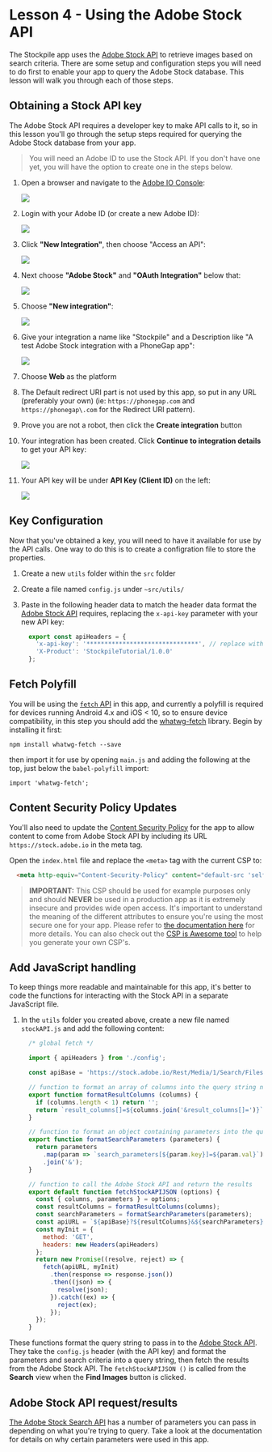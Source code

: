 # Lesson 4 - Using the Adobe Stock API

The Stockpile app uses the [Adobe Stock API](https://www.adobe.io/apis/creativecloud/stock.html) to retrieve images based on search criteria. There are some setup and configuration steps you will need to do first to enable your app to query the Adobe Stock database. This lesson will walk you through each of those steps.

## Obtaining a Stock API key

The Adobe Stock API requires a developer key to make API calls to it, so in this lesson you'll go through the setup steps required for querying the Adobe Stock database from your app.

> You will need an Adobe ID to use the Stock API. If you don't have one yet, you will have the option to create one in the steps below.

1. Open a browser and navigate to the [Adobe IO Console](https://console.adobe.io/integrations):

    ![](./images/stockapi/01-adobe-i0-console.png)

1. Login with your Adobe ID (or create a new Adobe ID):

    ![](./images/stockapi/02-new-integrations.png)

1. Click **"New Integration"**, then choose "Access an API":

    ![](./images/stockapi/03-access-an-api.png)

1. Next choose **"Adobe Stock"** and **"OAuth Integration"** below that:

    ![](./images/stockapi/04-adobe-stock-oauth.png)

1. Choose **"New integration"**:

    ![](./images/stockapi/05-create-new-integration.png)

1. Give your integration a name like "Stockpile" and a Description like "A test Adobe Stock integration with a PhoneGap app":

    ![](./images/stockapi/06-create-new-integration-pt2.png)

1. Choose **Web** as the platform

1. The Default redirect URI part is not used by this app, so put in any URL (preferably your own) (ie: `https://phonegap.com` and `https://phonegap\.com` for the Redirect URI pattern).

1. Prove you are not a robot, then click the **Create integration** button

1. Your integration has been created. Click **Continue to integration details** to get your API key:

    ![](./images/stockapi/07-integration-completed.png)

1. Your API key will be under **API Key (Client ID)** on the left:

    ![](./images/stockapi/08-api-key.png)

## Key Configuration

Now that you've obtained a key, you will need to have it available for use by the API calls. One way to do this is to create a configration file to store the properties.

1. Create a new `utils` folder within the `src` folder
1. Create a file named `config.js` under `~src/utils/`
1. Paste in the following header data to match the header data format the [Adobe Stock API](https://www.adobe.io/apis/creativecloud/stock/docs/api/search.html) requires, replacing the `x-api-key` parameter with your new API key:

    ```javascript
      export const apiHeaders = {
        'x-api-key': '*******************************', // replace with your api-key
        'X-Product': 'StockpileTutorial/1.0.0'
      };
    ```

## Fetch Polyfill

You will be using the [`fetch` API](https://developer.mozilla.org/en-US/docs/Web/API/Fetch_API) in this app, and currently a polyfill is required for devices running Android 4.x and iOS < 10, so to ensure device compatibility, in this step you should add the [whatwg-fetch](https://github.github.io/fetch/) library. Begin by installing it first:

    npm install whatwg-fetch --save

then import it for use by opening `main.js` and adding the following at the top, just below the `babel-polyfill` import:

    import 'whatwg-fetch';

## Content Security Policy Updates

You'll also need to update the [Content Security Policy](https://developer.mozilla.org/en-US/docs/Web/HTTP/CSP) for the app to allow content to come from Adobe Stock API by including its URL `https://stock.adobe.io` in the meta tag.

Open the `index.html` file and replace the `<meta>` tag with the current CSP to:

```html
  <meta http-equiv="Content-Security-Policy" content="default-src 'self' data: gap: https://ssl.gstatic.com https://stock.adobe.io 'unsafe-eval' 'unsafe-inline' ws://*; style-src 'self' 'unsafe-inline'; media-src *; img-src * data:">
```

> **IMPORTANT:** This CSP should be used for example purposes only and should **NEVER** be used in a production app as it is extremely insecure and provides wide open access. It's important to understand the meaning of the different attributes to ensure you're using the most secure one for your app. Please refer to [the documentation here](https://developer.mozilla.org/en-US/docs/Web/HTTP/CSP) for more details.  You can also check out the [CSP is Awesome tool](http://cspisawesome.com/) to help you generate your own CSP's.

## Add JavaScript handling

To keep things more readable and maintainable for this app, it's better to code the functions for interacting with the Stock API in a separate JavaScript file.

1. In the `utils` folder you created above, create a new file named `stockAPI.js` and add the following content:

    ```javascript
      /* global fetch */

      import { apiHeaders } from './config';

      const apiBase = 'https://stock.adobe.io/Rest/Media/1/Search/Files';

      // function to format an array of columns into the query string needed
      export function formatResultColumns (columns) {
        if (columns.length < 1) return '';
        return `result_columns[]=${columns.join('&result_columns[]=')}`;
      }

      // function to format an object containing parameters into the query string needed
      export function formatSearchParameters (parameters) {
        return parameters
          .map(param => `search_parameters[${param.key}]=${param.val}`)
          .join('&');
      }

      // function to call the Adobe Stock API and return the results
      export default function fetchStockAPIJSON (options) {
        const { columns, parameters } = options;
        const resultColumns = formatResultColumns(columns);
        const searchParameters = formatSearchParameters(parameters);
        const apiURL = `${apiBase}?${resultColumns}&${searchParameters}`;
        const myInit = {
          method: 'GET',
          headers: new Headers(apiHeaders)
        };
        return new Promise((resolve, reject) => {
          fetch(apiURL, myInit)
            .then(response => response.json())
            .then((json) => {
              resolve(json);
            }).catch((ex) => {
              reject(ex);
            });
        });
      }
    ```

These functions format the query string to pass in to the [Adobe Stock API](https://www.adobe.io/apis/creativecloud/stock/docs/api/search.html). They take the `config.js` header (with the API key) and format the parameters and search criteria into a query string, then fetch the results from the Adobe Stock API. The `fetchStockAPIJSON ()` is called from the **Search** view when the **Find Images** button is clicked.

## Adobe Stock API request/results

[The Adobe Stock Search API](https://www.adobe.io/apis/creativecloud/stock/docs/api/search.html) has a number of parameters you can pass in depending on what you're trying to query. Take a look at the documentation for details on why certain parameters were used in this app.
